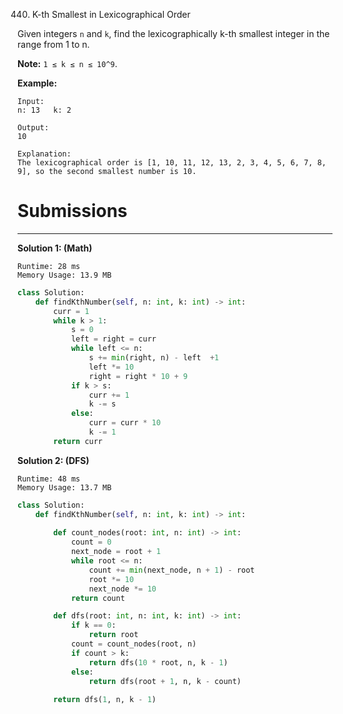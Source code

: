 440. K-th Smallest in Lexicographical Order

Given integers `n` and `k`, find the lexicographically k-th smallest integer in the range from 1 to n.

**Note:** `1 ≤ k ≤ n ≤ 10^9`.

**Example:**
```
Input:
n: 13   k: 2

Output:
10

Explanation:
The lexicographical order is [1, 10, 11, 12, 13, 2, 3, 4, 5, 6, 7, 8, 9], so the second smallest number is 10.
```

# Submissions
---
**Solution 1: (Math)**
```
Runtime: 28 ms
Memory Usage: 13.9 MB
```
```python
class Solution:
    def findKthNumber(self, n: int, k: int) -> int:
        curr = 1 
        while k > 1:
            s = 0 
            left = right = curr
            while left <= n:
                s += min(right, n) - left  +1
                left *= 10 
                right = right * 10 + 9
            if k > s:
                curr += 1
                k -= s 
            else:
                curr = curr * 10  
                k -= 1
        return curr
```

**Solution 2: (DFS)**
```
Runtime: 48 ms
Memory Usage: 13.7 MB
```
```python
class Solution:
    def findKthNumber(self, n: int, k: int) -> int:
        
        def count_nodes(root: int, n: int) -> int:
            count = 0
            next_node = root + 1
            while root <= n:
                count += min(next_node, n + 1) - root
                root *= 10
                next_node *= 10
            return count

        def dfs(root: int, n: int, k: int) -> int:
            if k == 0:
                return root
            count = count_nodes(root, n)
            if count > k:
                return dfs(10 * root, n, k - 1)
            else:
                return dfs(root + 1, n, k - count)
        
        return dfs(1, n, k - 1)
```